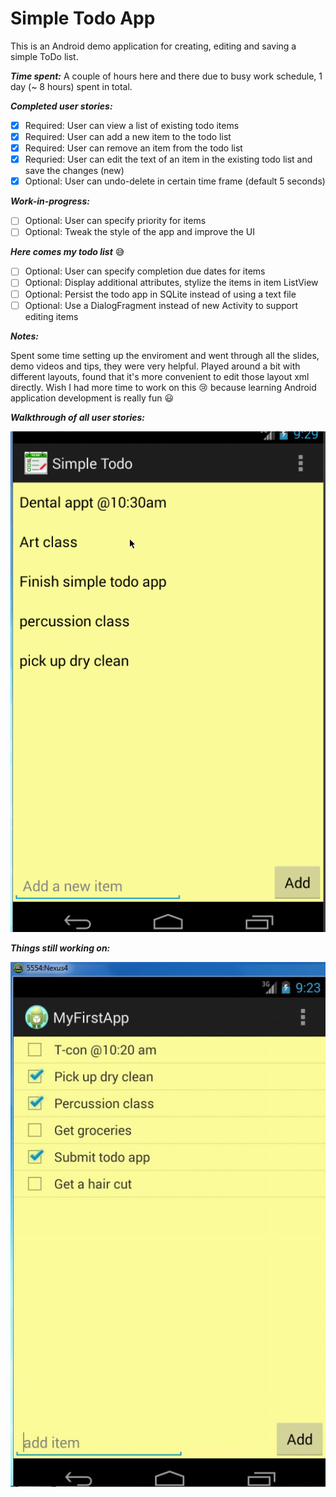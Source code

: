 Simple Todo App
=============

This is an Android demo application for creating, editing and saving a simple ToDo list.

**_Time spent:_** A couple of hours here and there due to busy work schedule, 1 day (~ 8 hours) spent in total.

**_Completed user stories:_**

- [x] Required: User can view a list of existing todo items
- [x] Required: User can add a new item to the todo list
- [x] Required: User can remove an item from the todo list
- [x] Requried: User can edit the text of an item in the existing todo list and save the changes (new)
- [x] Optional: User can undo-delete in certain time frame (default 5 seconds)

**_Work-in-progress:_**
- [ ] Optional: User can specify priority for items
- [ ] Optional: Tweak the style of the app and improve the UI

**_Here comes my todo list_** :sweat_smile:
- [ ] Optional: User can specify completion due dates for items
- [ ] Optional: Display additional attributes, stylize the items in item ListView
- [ ] Optional: Persist the todo app in SQLite instead of using a text file
- [ ] Optional: Use a DialogFragment instead of new Activity to support editing items
 
**_Notes:_**

Spent some time setting up the enviroment and went through all the slides, demo videos and tips, they were very helpful. Played around a bit with different layouts, found that it's more convenient to edit those layout xml directly.
Wish I had more time to work on this :cry: because learning Android application development is really fun :smiley:

**_Walkthrough of all user stories:_**

![screenshot](https://raw.githubusercontent.com/yangyzheng/SimpleTodoApp/master/readme/SimpleTodo10.gif)

**_Things still working on:_**

![screenshot](https://raw.githubusercontent.com/yangyzheng/SimpleTodoApp/master/readme/WorkInProgress.JPG)

